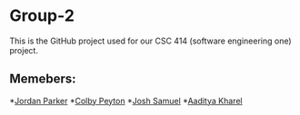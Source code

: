 # Group-2
This is the GitHub project used for our CSC 414 (software engineering one) project.
## Memebers:
*[Jordan Parker](https://github.com/jordanparker32)
*[Colby Peyton](https://github.com/ColbPeyton)
*[Josh Samuel](https://github.com/D-Andre20)
*[Aaditya Kharel](https://github.com/Aaditya-Kharel)

